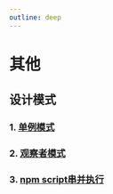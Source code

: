 ```yaml
---
outline: deep
---
```


# 其他

## 设计模式

### 1. [单例模式](./design-singleton)

### 2. [观察者模式](./design-observer)

### 3. [npm script串并执行](./npm-run-all)